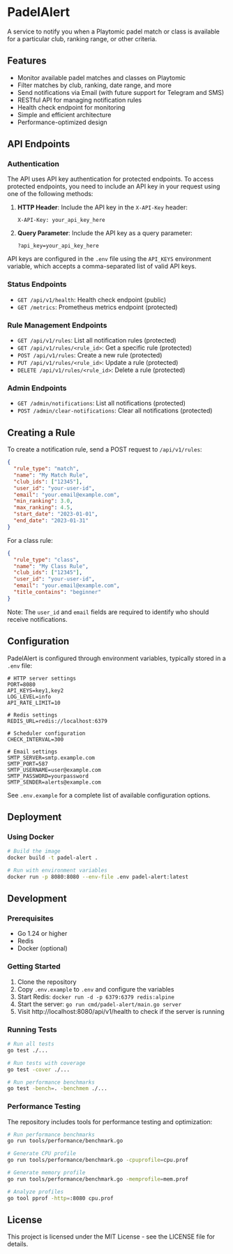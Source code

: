# PadelAlert

A service to notify you when a Playtomic padel match or class is available for a particular club, ranking range, or other criteria.

## Features

- Monitor available padel matches and classes on Playtomic
- Filter matches by club, ranking, date range, and more
- Send notifications via Email (with future support for Telegram and SMS)
- RESTful API for managing notification rules
- Health check endpoint for monitoring
- Simple and efficient architecture
- Performance-optimized design

## API Endpoints

### Authentication

The API uses API key authentication for protected endpoints. To access protected endpoints, you need to include an API key in your request using one of the following methods:

1. **HTTP Header**: Include the API key in the `X-API-Key` header:
   ```
   X-API-Key: your_api_key_here
   ```

2. **Query Parameter**: Include the API key as a query parameter:
   ```
   ?api_key=your_api_key_here
   ```

API keys are configured in the `.env` file using the `API_KEYS` environment variable, which accepts a comma-separated list of valid API keys.

### Status Endpoints

- `GET /api/v1/health`: Health check endpoint (public)
- `GET /metrics`: Prometheus metrics endpoint (protected)

### Rule Management Endpoints

- `GET /api/v1/rules`: List all notification rules (protected)
- `GET /api/v1/rules/<rule_id>`: Get a specific rule (protected)
- `POST /api/v1/rules`: Create a new rule (protected)
- `PUT /api/v1/rules/<rule_id>`: Update a rule (protected)
- `DELETE /api/v1/rules/<rule_id>`: Delete a rule (protected)

### Admin Endpoints

- `GET /admin/notifications`: List all notifications (protected)
- `POST /admin/clear-notifications`: Clear all notifications (protected)

## Creating a Rule

To create a notification rule, send a POST request to `/api/v1/rules`:

```json
{
  "rule_type": "match",
  "name": "My Match Rule",
  "club_ids": ["12345"],
  "user_id": "your-user-id",
  "email": "your.email@example.com",
  "min_ranking": 3.0,
  "max_ranking": 4.5,
  "start_date": "2023-01-01",
  "end_date": "2023-01-31"
}
```

For a class rule:

```json
{
  "rule_type": "class",
  "name": "My Class Rule",
  "club_ids": ["12345"],
  "user_id": "your-user-id",
  "email": "your.email@example.com",
  "title_contains": "beginner"
}
```

Note: The `user_id` and `email` fields are required to identify who should receive notifications.

## Configuration

PadelAlert is configured through environment variables, typically stored in a `.env` file:

```
# HTTP server settings
PORT=8080
API_KEYS=key1,key2
LOG_LEVEL=info
API_RATE_LIMIT=10

# Redis settings
REDIS_URL=redis://localhost:6379

# Scheduler configuration
CHECK_INTERVAL=300

# Email settings
SMTP_SERVER=smtp.example.com
SMTP_PORT=587
SMTP_USERNAME=user@example.com
SMTP_PASSWORD=yourpassword
SMTP_SENDER=alerts@example.com
```

See `.env.example` for a complete list of available configuration options.

## Deployment

### Using Docker

```bash
# Build the image
docker build -t padel-alert .

# Run with environment variables
docker run -p 8080:8080 --env-file .env padel-alert:latest
```

## Development

### Prerequisites

- Go 1.24 or higher
- Redis
- Docker (optional)

### Getting Started

1. Clone the repository
2. Copy `.env.example` to `.env` and configure the variables
3. Start Redis: `docker run -d -p 6379:6379 redis:alpine`
4. Start the server: `go run cmd/padel-alert/main.go server`
5. Visit http://localhost:8080/api/v1/health to check if the server is running

### Running Tests

```bash
# Run all tests
go test ./...

# Run tests with coverage
go test -cover ./...

# Run performance benchmarks
go test -bench=. -benchmem ./...
```

### Performance Testing

The repository includes tools for performance testing and optimization:

```bash
# Run performance benchmarks
go run tools/performance/benchmark.go

# Generate CPU profile
go run tools/performance/benchmark.go -cpuprofile=cpu.prof

# Generate memory profile
go run tools/performance/benchmark.go -memprofile=mem.prof

# Analyze profiles
go tool pprof -http=:8080 cpu.prof
```

## License

This project is licensed under the MIT License - see the LICENSE file for details.
